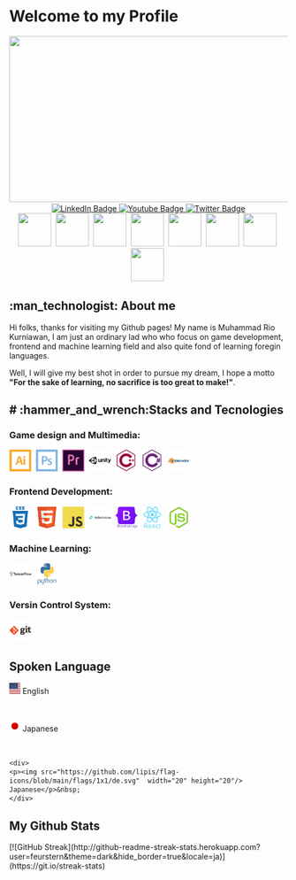 <h1 bgcolor="blue">Welcome to my Profile</h1> 

<div id="header" align="center">
  <img src="https://i.pinimg.com/originals/e1/85/18/e18518c6d24257c6fb02e3c95a862d85.gif" width="600" height="300"/>
  
  
  <div id="badges">
  <a href="https://www.linkedin.com/in/muhammad-rio-kurniawan-67163421a/">
    <img src="https://img.shields.io/badge/LinkedIn-blue?style=for-the-badge&logo=linkedin&logoColor=white" alt="LinkedIn Badge"/>
  </a>
  <a href="your-youtube-URL">
    <img src="https://img.shields.io/badge/YouTube-red?style=for-the-badge&logo=youtube&logoColor=white" alt="Youtube Badge"/>
  </a>
  <a href="https://web.facebook.com/hortwesselliede/">
    <img src="https://img.shields.io/badge/Twitter-blue?style=for-the-badge&logo=twitter&logoColor=white" alt="Twitter Badge"/>
  </a>
</div>

</div>

<div align="center">
  <img src="https://c.tenor.com/AlbepvzfWiEAAAAd/rin-yuru-camp.gif"  width="60" height="60"/>&nbsp;
  <img src="https://c.tenor.com/Iuz9H8t-eLkAAAAC/upset-nico.gif"  width="60" height="60"/>&nbsp;
  <img src="https://c.tenor.com/Ur19tGULKtMAAAAd/anime-girl-blue-haired.gif"  width="60" height="60"/>&nbsp;
  <img src="https://c.tenor.com/IMNDZBkct8gAAAAC/anime-girl.gif"   width="60" height="60"/>&nbsp;
  <img src="https://c.tenor.com/ThWFu50NldAAAAAC/funny-cute.gif"  width="60" height="60"/>&nbsp;
  <img src="https://c.tenor.com/nsoEFPKV_agAAAAC/anime-girl.gif"   width="60" height="60"/>&nbsp;
  <img src="https://c.tenor.com/IbauyqcG7ycAAAAd/tachibana-smug-anime-girl.gif"  width="60" height="60"/>&nbsp;
  <img src=""  width="60" height="60"/>&nbsp;
  
  </div>
  

<div class="my-info">
  <h2>:man_technologist: About me</h2>
 
  <p>Hi folks, thanks for visiting my Github pages! My name is Muhammad Rio Kurniawan, I am just an ordinary lad who who focus on game development, frontend and machine learning field and also quite fond of learning foregin languages.</p>
  <p>Well, I will give my best shot in order to pursue my dream, I hope a motto <b>"For the sake of learning, no sacrifice is too great to make!"</b>.
    </p>
 
  <h2> # :hammer_and_wrench:Stacks and Tecnologies</h2>
  <div>
    <h3>Game design and Multimedia:</h3>
      <img src="https://github.com/devicons/devicon/blob/master/icons/illustrator/illustrator-line.svg"  width="40" height="40"/>&nbsp;
    <img src="https://github.com/devicons/devicon/blob/master/icons/photoshop/photoshop-line.svg" title="Photoshop" width="40" height="40"/>&nbsp;
     <img src="https://github.com/devicons/devicon/blob/master/icons/premierepro/premierepro-original.svg"  width="40" height="40"/>&nbsp;
    <img src="https://github.com/devicons/devicon/blob/master/icons/unity/unity-original-wordmark.svg" title="React" alt="React" width="40" height="40"/>&nbsp;
     <img src="https://github.com/devicons/devicon/blob/master/icons/cplusplus/cplusplus-line.svg"  width="40" height="40"/>&nbsp;
     <img src="https://github.com/devicons/devicon/blob/master/icons/csharp/csharp-line.svg"  width="40" height="40"/>&nbsp;
     <img src="https://github.com/devicons/devicon/blob/master/icons/blender/blender-original-wordmark.svg" title="Material UI" alt="Material UI" width="40" height="40"/>&nbsp;
   
 
   <h3>Frontend Development:</h3>
  <img src="https://github.com/devicons/devicon/blob/master/icons/css3/css3-plain-wordmark.svg"  title="CSS3" alt="CSS" width="40" height="40"/>&nbsp;
  <img src="https://github.com/devicons/devicon/blob/master/icons/html5/html5-original.svg" title="HTML5" alt="HTML" width="40" height="40"/>&nbsp;
  <img src="https://github.com/devicons/devicon/blob/master/icons/javascript/javascript-original.svg" title="JavaScript" alt="JavaScript" width="40" height="40"/>&nbsp;
      <img src="https://github.com/devicons/devicon/blob/master/icons/tailwindcss/tailwindcss-original-wordmark.svg"  width="40" height="40"/>&nbsp;
      <img src="https://github.com/devicons/devicon/blob/master/icons/bootstrap/bootstrap-original-wordmark.svg"  width="40" height="40"/>&nbsp;
     <img src="https://github.com/devicons/devicon/blob/master/icons/react/react-original-wordmark.svg" title="React" alt="React" width="40" height="40"/>&nbsp;
     <img src="https://github.com/devicons/devicon/blob/master/icons/nodejs/nodejs-original.svg"  width="40" height="40"/>&nbsp;
 
</div>
  
  <h3>Machine Learning:</h3>
   <img src="https://github.com/devicons/devicon/blob/master/icons/tensorflow/tensorflow-line-wordmark.svg"  width="40" height="40"/>&nbsp;
  <img src="https://github.com/devicons/devicon/blob/master/icons/python/python-original-wordmark.svg"  width="40" height="40"/>&nbsp;
  
  <h3>Versin Control System:</h3>
   <img src="https://github.com/devicons/devicon/blob/master/icons/git/git-original-wordmark.svg" title="Git" **alt="Git" width="40" height="40"/>
  
  
  
  <h2> Spoken Language</h2>
  
  <div>
    <p><img src="https://github.com/lipis/flag-icons/blob/main/flags/1x1/us.svg"  width="20" height="20"/> English</p>&nbsp;
    </div>
      
      
  <div>
    <p><img src="https://github.com/lipis/flag-icons/blob/main/flags/1x1/jp.svg"  width="20" height="20"/> Japanese</p>&nbsp;
    </div>
  
    <div>
    <p><img src="https://github.com/lipis/flag-icons/blob/main/flags/1x1/de.svg"  width="20" height="20"/> Japanese</p>&nbsp;
    </div>
   
  <h2> My Github Stats</h2>
[![GitHub Streak](http://github-readme-streak-stats.herokuapp.com?user=feurstern&theme=dark&hide_border=true&locale=ja)](https://git.io/streak-stats)
